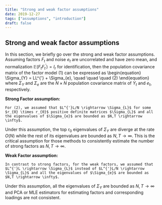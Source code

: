 ```yaml
---
title: "Strong and weak factor assumptions"
date: 2019-12-27
tags: ["assumptions", "introduction"]
draft: false
---
```


## Strong and weak factor assumptions

In this section, we briefly go over the strong and weak factor assumptions. Assuming factors $F_{t}$ and noise $e_{t}$ are uncorrelated and have zero mean, and normalization $\mathbb{E}(F_{t}F_{t}^{'}) = I_{r}$ for identification, then the population covariance matrix of the factor model (1) can be expressed as
\begin{equation}
    \Sigma_{Y} = LL^{'} + \Sigma_{e}, \quad \quad \quad (2)
\end{equation}
where $\Sigma_{Y}$ and $\Sigma_{e}$ are the $N \times N$ population covariance matrix of $Y_{t}$ and $e_{t}$, respectively.

**Strong Factor assumption:**

`For (2), we assumed that $L^{'}L/N \rightarrow \Sigma_{L}$ for some $r_{0} \times r_{0}$ positive definite matrices $\Sigma_{L}$ and all the eigenvalues of $\Sigma_{e}$ are bounded as $N,T \rightarrow \infty$.`

Under this assumption, the top $r_{0}$ eigenvalues of $\Sigma_{Y}$ are diverge at the rate $O(N)$ while the rest of its eigenvalues are bounded as $N, T \rightarrow \infty$. This is the critical assumption for those methods to consistently estimate the number of strong factors as $N, T \rightarrow \infty$.

**Weak Factor assumption:**

`In contrast to strong factors, for the weak factors, we assumed that $L^{'}L \rightarrow \Sigma_{L}$ instead of $L^{'}L/N \rightarrow \Sigma_{L}$ and all the eigenvalues of $\Sigma_{e}$ are bounded as $N,T \rightarrow \infty$.`

Under this assumption, all the eigenvalues of $\Sigma_{Y}$ are bounded as $N,T \rightarrow \infty$ and PCA or MLE estimators for estimating factors and corresponding loadings are not consistent.
